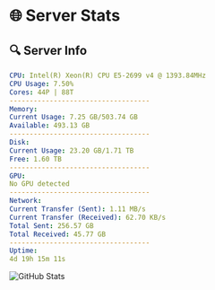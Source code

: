 # 🌐 Server Stats
## 🔍 Server Info
```yaml
CPU: Intel(R) Xeon(R) CPU E5-2699 v4 @ 1393.84MHz
CPU Usage: 7.50%
Cores: 44P | 88T
-----------------------------------
Memory:
Current Usage: 7.25 GB/503.74 GB
Available: 493.13 GB
-----------------------------------
Disk:
Current Usage: 23.20 GB/1.71 TB
Free: 1.60 TB
-----------------------------------
GPU:
No GPU detected
-----------------------------------
Network:
Current Transfer (Sent): 1.11 MB/s
Current Transfer (Received): 62.70 KB/s
Total Sent: 256.57 GB
Total Received: 45.77 GB
-----------------------------------
Uptime:
4d 19h 15m 11s
```
![GitHub Stats](https://img.shields.io/badge/Updated-2025-04-24_12:23:59-blue)